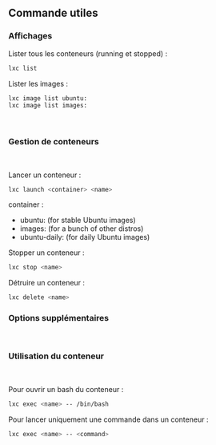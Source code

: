 ## Commande utiles

### Affichages

Lister tous les conteneurs (running et stopped) :
```bash
lxc list
```

Lister les images :
```bash
lxc image list ubuntu:
lxc image list images:
```
<br>

### Gestion de conteneurs
<br>

Lancer un conteneur :
```bash
lxc launch <container> <name>
```
container :
* ubuntu: (for stable Ubuntu images)
* images: (for a bunch of other distros)
* ubuntu-daily: (for daily Ubuntu images)

Stopper un conteneur : 
```bash
lxc stop <name>
```
Détruire un conteneur :
```bash
lxc delete <name>
```

### Options supplémentaires
<br>

### Utilisation du conteneur
<br>

Pour ouvrir un bash du conteneur :
```bash
lxc exec <name> -- /bin/bash
```
Pour lancer uniquement une commande dans un conteneur :
```bash
lxc exec <name> -- <command>
```
